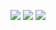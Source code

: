 <p align="center">
  <img src ="https://github-readme-stats.vercel.app/api?username=outsideris&show_icons=true&count_private=true&theme=merko&hide_border=true&bg_color=00000000&hide_rank=true">
  <img src ="https://github-readme-stats.vercel.app/api/top-langs/?username=outsideris&layout=compact&hide_border=true&theme=merko&bg_color=00000000&langs_count=8">
  <img src ="https://github-readme-streak-stats.herokuapp.com/?user=outsideris&theme=merko&hide_border=true&background=FFFFFF00">
</p>
